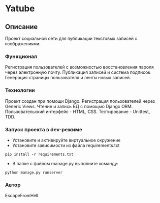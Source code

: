 # Yatube
## Описание
Проект социальной сети для публикации текстовых записей с изображениями.
### Функционал
Регистрация пользователей с возможностью восстановления пароля через электронную почту. Публикация записей и система подписок. Генерация страницы пользователя и ленты новых записей.
### Технологии
Проект создан при помощи Django. Регистрация пользователей через Generic Views. Чтение и запись БД с помощью Django ORM. Пользовательский интерфейс - HTML, CSS. Тестирование - Unittest, TDD. 
### Запуск проекта в dev-режиме
- Установите и активируйте виртуальное окружение
- Установите зависимости из файла requirements.txt
```
pip install -r requirements.txt
``` 
- В папке с файлом manage.py выполните команду:
```
python manage.py runserver
```
### Автор
EscapeFromHell